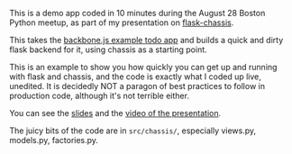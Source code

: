 This is a demo app coded in 10 minutes during the August 28 Boston Python
meetup, as part of my presentation on
[flask-chassis](https://github.com/SawdustSoftware/flask-chassis).

This takes the [backbone.js example todo
app](backbonejs.org/examples/todos/index.html) and builds a quick and dirty
flask backend for it, using chassis as a starting point.

This is an example to show you how quickly you can get up and running with
flask and chassis, and the code is exactly what I coded up live, unedited. It
is decidedly NOT a paragon of best practices to follow in production code,
although it's not terrible either.

You can see the [slides](http://akmanalp.com/chassis_presentation/) and the
[video of the
presentation](http://www.youtube.com/watch?v=Br4NLY2rGs0&list=UUZaXkyk7MOwF-25_VAdnfnQ&feature=player_detailpage#t=3211).

The juicy bits of the code are in `src/chassis/`, especially views.py,
models.py, factories.py.
